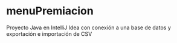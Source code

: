 # menuPremiacion
Proyecto Java en IntelliJ Idea con conexión a una base de datos y exportación e importación de CSV
